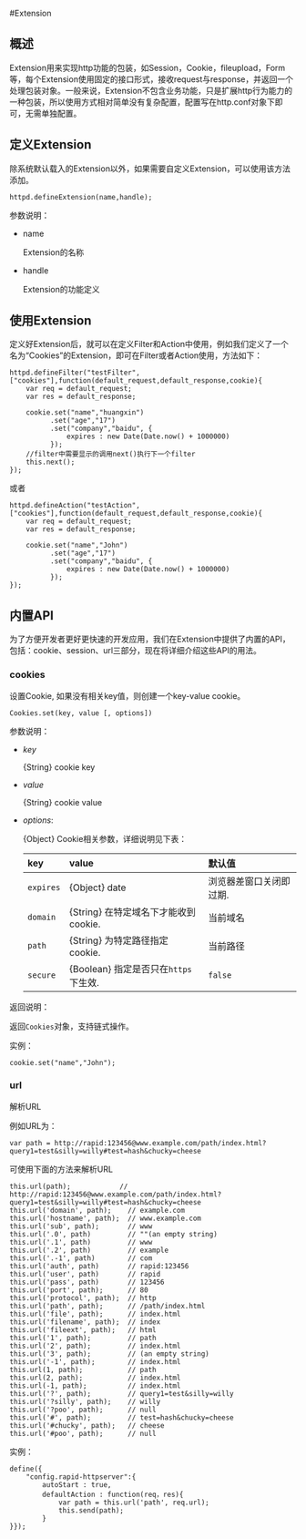 #Extension


## 概述

Extension用来实现http功能的包装，如Session，Cookie，fileupload，Form等，每个Extension使用固定的接口形式，接收request与response，并返回一个处理包装对象。一般来说，Extension不包含业务功能，只是扩展http行为能力的一种包装，所以使用方式相对简单没有复杂配置，配置写在http.conf对象下即可，无需单独配置。


## 定义Extension

除系统默认载入的Extension以外，如果需要自定义Extension，可以使用该方法添加。

	httpd.defineExtension(name,handle);

参数说明：

* name

	Extension的名称
	
	
* handle

	Extension的功能定义
	

## 使用Extension

定义好Extension后，就可以在定义Filter和Action中使用，例如我们定义了一个名为“Cookies”的Extension，即可在Filter或者Action使用，方法如下：

	httpd.defineFilter("testFilter",["cookies"],function(default_request,default_response,cookie){
		var req = default_request;
		var res = default_response;

		cookie.set("name","huangxin")
			  .set("age","17")
			  .set("company","baidu", {
			  	  expires : new Date(Date.now() + 1000000)
			  });
		//filter中需要显示的调用next()执行下一个filter
		this.next();
	});

或者

	httpd.defineAction("testAction",["cookies"],function(default_request,default_response,cookie){
		var req = default_request;
		var res = default_response;

		cookie.set("name","John")
			  .set("age","17")
			  .set("company","baidu", {
			  	  expires : new Date(Date.now() + 1000000)
			  });
	});
	
	
## 内置API

为了方便开发者更好更快速的开发应用，我们在Extension中提供了内置的API，包括：cookie、session、url三部分，现在将详细介绍这些API的用法。

### cookies

设置Cookie, 如果没有相关key值，则创建一个key-value cookie。

	Cookies.set(key, value [, options])
	
参数说明：

- *key*

	{String} cookie key 
	 
- *value* 

	{String} cookie value 
	 
- *options*: 

	{Object} Cookie相关参数，详细说明见下表：  
	
	 key | value | 默认值 
	:---------|:--------|:------
 	`expires` |  {Object} date | 浏览器差窗口关闭即过期. 
 	`domain` |  {String} 在特定域名下才能收到cookie. | 当前域名 
 	`path` | {String} 为特定路径指定cookie. | 当前路径 
 	`secure` | {Boolean} 指定是否只在`https`下生效. | `false` 
	
返回说明：

返回`Cookies`对象，支持链式操作。


实例：

	cookie.set("name","John");
	
### url

解析URL

例如URL为：

	var path = http://rapid:123456@www.example.com/path/index.html?query1=test&silly=willy#test=hash&chucky=cheese
	
可使用下面的方法来解析URL

	this.url(path);            // http://rapid:123456@www.example.com/path/index.html?query1=test&silly=willy#test=hash&chucky=cheese
	this.url('domain', path);    // example.com
	this.url('hostname', path);  // www.example.com
	this.url('sub', path);       // www
	this.url('.0', path)         // ""(an empty string)
	this.url('.1', path)         // www
	this.url('.2', path)         // example
	this.url('.-1', path)        // com
	this.url('auth', path)       // rapid:123456
	this.url('user', path)       // rapid
	this.url('pass', path)       // 123456
	this.url('port', path);      // 80
	this.url('protocol', path);  // http
	this.url('path', path);      // /path/index.html
	this.url('file', path);      // index.html
	this.url('filename', path);  // index
	this.url('fileext', path);   // html
	this.url('1', path);         // path
	this.url('2', path);         // index.html
	this.url('3', path);         // (an empty string)
	this.url('-1', path);        // index.html
	this.url(1, path);           // path
	this.url(2, path);           // index.html
	this.url(-1, path);          // index.html
	this.url('?', path);         // query1=test&silly=willy
	this.url('?silly', path);    // willy
	this.url('?poo', path);      // null
	this.url('#', path);         // test=hash&chucky=cheese
	this.url('#chucky', path);   // cheese
	this.url('#poo', path);      // null

实例：

    define({
        "config.rapid-httpserver":{
            autoStart : true,
            defaultAction : function(req，res){
                var path = this.url('path', req.url);
                this.send(path);
            }
    }});
